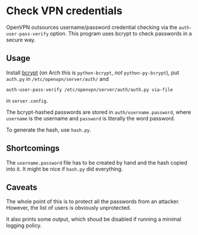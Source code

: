 Check VPN credentials
=====================
OpenVPN outsources username/password credential checking via the `auth-user-pass-verify` option. This program uses bcrypt to check passwords in a secure way.

Usage
-----
Install [bcrypt](https://github.com/pyca/bcrypt) (on Arch this is `python-bcrypt`, *not* `python-py-bcrypt`), put `auth.py` in `/etc/openvpn/server/auth/` and

    auth-user-pass-verify /etc/openvpn/server/auth/auth.py via-file
    
in `server.config`.

The bcrypt-hashed passwords are stored in `auth/username.password`, where `username` is the username and `password` is literally the word password. 

To generate the hash, use `hash.py`.

Shortcomings
------------
The `username.password` file has to be created by hand and the hash copied into it. It might be nice if `hash.py` did everything.

Caveats
-------
The whole point of this is to protect all the passwords from an attacker. However, the list of users is obviously unprotected.

It also prints some output, which shoud be disabled if running a minimal logging policy.

